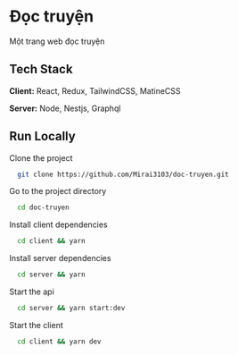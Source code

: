 
# Đọc truyện

Một trang web đọc truyện


## Tech Stack

**Client:** React, Redux, TailwindCSS, MatineCSS

**Server:** Node, Nestjs, Graphql


## Run Locally

Clone the project

```bash
  git clone https://github.com/Mirai3103/doc-truyen.git
```

Go to the project directory

```bash
  cd doc-truyen
```

Install client dependencies

```bash
  cd client && yarn
```
Install server dependencies

```bash
  cd server && yarn
```

Start the api

```bash
  cd server && yarn start:dev
```
Start the client

```bash
  cd client && yarn dev
```

